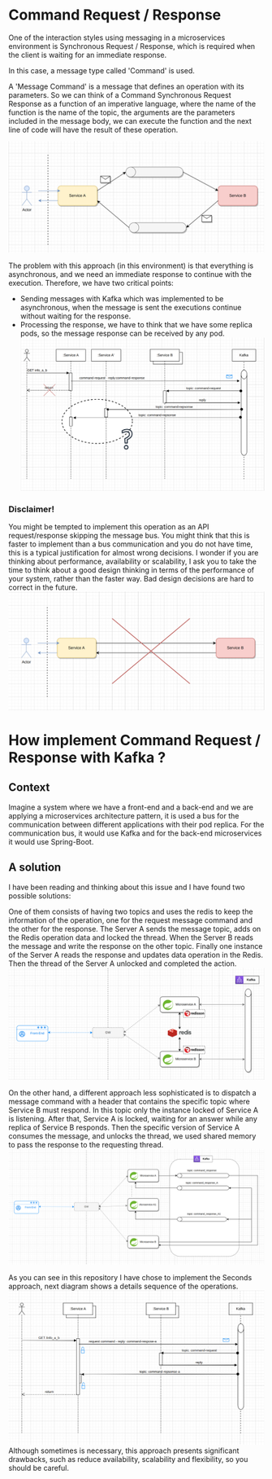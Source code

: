 # Command Request / Response
One of the interaction styles using messaging in a microservices environment is Synchronous Request / Response, which is required when the client is waiting for an immediate response.

In this case, a message type called 'Command' is used.

A 'Message Command' is a message that defines an operation with its parameters. So we can think of a Command Synchronous Request Response as a function of an imperative language, where the name of the function is the name of the topic, the arguments are the parameters included in the message body, we can execute the function and the next line of code will have the result of these operation.

![img.png](doc/command_response.png)

The problem with this approach (in this environment) is that everything is asynchronous, and we need an immediate response to continue with the execution. Therefore, we have two critical points:

 - Sending messages with Kafka which was implemented to be asynchronous, when the message is sent the executions continue without waiting for the response.
 - Processing the response, we have to think that we have some replica pods, so the message response can be received by any pod.
![the_problem.png](doc%2Fthe_problem.png)

### Disclaimer!
You might be tempted to implement this operation as an API request/response skipping the message bus. You might think that this is faster to implement than a bus communication and you do not have time, this is a typical justification for almost wrong decisions. I wonder if you are thinking about performance, availability or scalability, I ask you to take the time to think about a good design thinking in terms of the performance of your system, rather than the faster way. Bad design decisions are hard to correct in the future.
![wrong_solution.png](doc%2Fwrong_solution.png)



# How implement Command Request / Response with Kafka ?
## Context
Imagine a system where we have a front-end and a back-end and  we are applying a microservices architecture pattern, it is used a bus for the communication between different applications with their pod replica.
For the communication bus, it would use Kafka and for the back-end microservices it would use Spring-Boot.

## A solution

I have been reading and thinking about this issue and I have found two possible solutions:

One of them consists of having two topics and uses the redis to keep the information of the operation, one for the request message command and the other for the response. The Server A sends the message topic, adds on the Redis operation data and locked the thread. When the Server B reads the message and write the response on the other topic. Finally one instance of the Server A reads the response and updates data operation in the Redis. Then the thread of the Server A unlocked and completed the action.
![solution1.png](doc%2Fsolution1.png)

On the other hand, a different approach less sophisticated is to dispatch a message command with a header that contains the specific topic where Service B must respond. In this topic only the instance locked of Service A is listening.
After that, Service A is locked, waiting for an answer while any replica of Service B responds.
Then the specific version of Service A consumes the message, and unlocks the thread, we used shared memory to pass the response to the requesting thread.
![solution2_1.png](doc%2Fsolution2_1.png)

As you can see in this repository I have chose to implement the Seconds approach, next diagram shows a details sequence of the operations.
![solution2_2.png](doc%2Fsolution2_2.png)
Although sometimes is necessary, this approach presents significant drawbacks, such as reduce availability, scalability
and flexibility, so you should be careful.